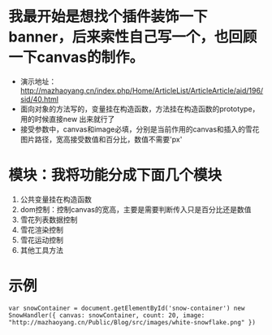 # 我最开始是想找个插件装饰一下banner，后来索性自己写一个，也回顾一下canvas的制作。
* 演示地址：http://mazhaoyang.cn/index.php/Home/ArticleList/ArticleArticle/aid/196/sid/40.html
* 面向对象的方法写的，变量挂在构造函数，方法挂在构造函数的prototype，用的时候直接new 出来就行了
* 接受参数中，canvas和image必填，分别是当前作用的canvas和插入的雪花图片路径，宽高接受数值和百分比，数值不需要'px'
# 模块：我将功能分成下面几个模块
1. 公共变量挂在构造函数
2. dom控制：控制canvas的宽高，主要是需要判断传入只是百分比还是数值
3. 雪花列表数据控制
4. 雪花渲染控制
5. 雪花运动控制
6. 其他工具方法

# 示例
`
var snowContainer = document.getElementById('snow-container')
new SnowHandler({
    canvas: snowContainer,
    count: 20,
    image: "http://mazhaoyang.cn/Public/Blog/src/images/white-snowflake.png"
})
`
